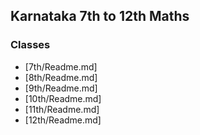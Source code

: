 ## Karnataka 7th to 12th Maths

### Classes
* [7th/Readme.md]
* [8th/Readme.md]
* [9th/Readme.md]
* [10th/Readme.md]
* [11th/Readme.md]
* [12th/Readme.md]
